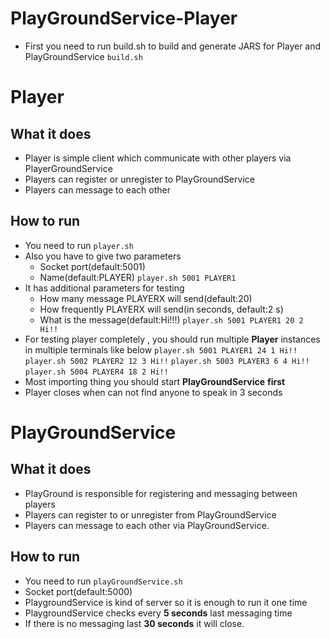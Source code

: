# PlayGroundService-Player
* First you need to run build.sh to build and generate JARS for Player and PlayGroundService
 `build.sh`
# Player
## What it does
* Player is simple client which communicate with other players via PlayerGroundService
* Players can register  or unregister to PlayGroundService
* Players can message to each other

## How to run
* You need to run 
 `player.sh`
* Also you have to give two parameters
	* Socket port(default:5001)
	* Name(default:PLAYER)
	 `player.sh 5001 PLAYER1`
* It has additional parameters for testing
	* How many message PLAYERX will send(default:20)
	* How frequently PLAYERX will send(in seconds, default:2 s)
	*  What is the message(default:Hi!!!)
	 `player.sh 5001 PLAYER1 20 2 Hi!!`
* For testing player completely , you should run multiple **Player** instances in multiple terminals like below
	 `player.sh 5001 PLAYER1 24 1 Hi!!`
	 `player.sh 5002 PLAYER2 12 3 Hi!!`
	 `player.sh 5003 PLAYER3 6 4 Hi!!`
	 `player.sh 5004 PLAYER4 18 2 Hi!!`
* Most importing thing you should start **PlayGroundService** **first**
* Player closes when can not find anyone to speak in 3 seconds

# PlayGroundService
## What it does
* PlayGround is responsible for registering and messaging between players
* Players can register to or unregister from PlayGroundService
* Players can message to each other via PlayGroundService.

## How to run
* You need to run 
 `playGroundService.sh`
* Socket port(default:5000)
* PlaygroundService is kind of server so it is enough to run it one time
* PlaygroundService checks every **5 seconds** last messaging time
* If there is no messaging last **30 seconds** it will close.
